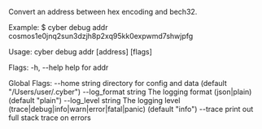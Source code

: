 Convert an address between hex encoding and bech32.

Example:
$ cyber debug addr cosmos1e0jnq2sun3dzjh8p2xq95kk0expwmd7shwjpfg

Usage:
  cyber debug addr [address] [flags]

Flags:
  -h, --help   help for addr

Global Flags:
      --home string         directory for config and data (default "/Users/user/.cyber")
      --log_format string   The logging format (json|plain) (default "plain")
      --log_level string    The logging level (trace|debug|info|warn|error|fatal|panic) (default "info")
      --trace               print out full stack trace on errors
